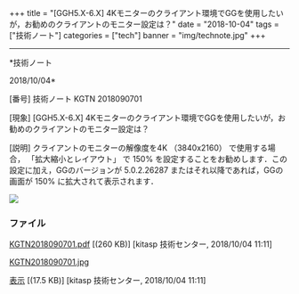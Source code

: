 ﻿+++
title = "[GGH5.X-6.X] 4Kモニターのクライアント環境でGGを使用したいが，お勧めのクライアントのモニター設定は？"
date = "2018-10-04"
tags = ["技術ノート"]
categories = ["tech"]
banner = "img/technote.jpg"
+++

-----------------------------------------------------------------------------------------------------------------------------

*技術ノート

2018/10/04*


[番号]
技術ノート KGTN 2018090701

[現象]
[GGH5.X-6.X]
4Kモニターのクライアント環境でGGを使用したいが，お勧めのクライアントのモニター設定は？

[説明]
クライアントのモニターの解像度を4K （3840x2160） で使用する場合，
「拡大縮小とレイアウト」 で 150%
を設定することをお勧めします．この設定に加え，GGのバージョンが
5.0.2.26287 またはそれ以降であれば，GGの画面が 150%
に拡大されて表示されます．

![](http://techreport.kitasp.net/attachments/download/4149/KGTN2018090701.jpg)


### ファイル

 
 


[KGTN2018090701.pdf](http://techreport.kitasp.net/attachments/download/4148/KGTN2018090701.pdf)
 [(260 KB)] [kitasp 技術センター, 2018/10/04
11:11]

[KGTN2018090701.jpg](http://techreport.kitasp.net/attachments/download/4149/KGTN2018090701.jpg)

[表示](http://techreport.kitasp.net/attachments/4149/KGTN2018090701.jpg "表示")
 [(17.5 KB)] [kitasp 技術センター, 2018/10/04
11:11]


 


 

